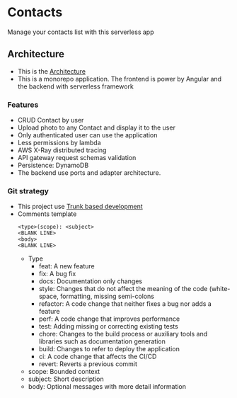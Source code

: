 # Contacts
Manage your contacts list with this serverless app

## Architecture
- This is the [Architecture](https://drive.google.com/file/d/18_4vpUoF5IPFx1oDanFdyijWrWXnskPQ/view?usp=sharing)
- This is a monorepo application. The frontend is power by Angular and the backend with serverless framework

### Features
- CRUD Contact by user
- Upload photo to any Contact and display it to the user
- Only authenticated user can use the application
- Less permissions by lambda
- AWS X-Ray distributed tracing
- API gateway request schemas validation
- Persistence: DynamoDB
- The backend use ports and adapter architecture.

### Git strategy
- This project use [Trunk based development](https://trunkbaseddevelopment.com/5-min-overview/)
- Comments template
    ```
    <type>(scope): <subject>
    <BLANK LINE>
    <body>
    <BLANK LINE>
    ```
    * Type
        * feat: A new feature
        * fix: A bug fix
        * docs: Documentation only changes
        * style: Changes that do not affect the meaning of the code (white-space, formatting, missing semi-colons
        * refactor: A code change that neither fixes a bug nor adds a feature
        * perf: A code change that improves performance
        * test: Adding missing or correcting existing tests
        * chore: Changes to the build process or auxiliary tools and libraries such as documentation generation
        * build: Changes to refer to deploy the application
        * ci: A code change that affects the CI/CD
        * revert: Reverts a previous commit
    * scope: Bounded context
    * subject: Short description
    * body: Optional messages with more detail information